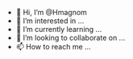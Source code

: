 - 👋 Hi, I’m @Hmagnom
- 👀 I’m interested in ...
- 🌱 I’m currently learning ...
- 💞️ I’m looking to collaborate on ...
- 📫 How to reach me ...

<!---
Hmagnom/Hmagnom is a ✨ special ✨ repository because its `README.md` (this file) appears on your GitHub profile.
You can click the Preview link to take a look at your changes.
--->
